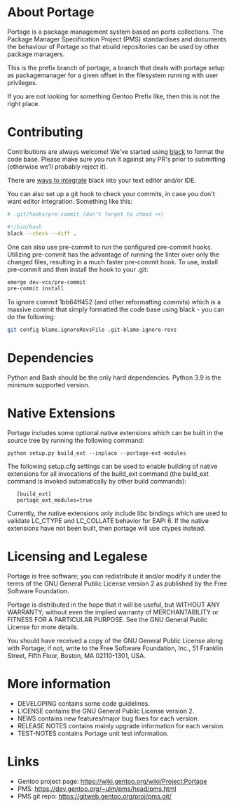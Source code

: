 About Portage
=============

Portage is a package management system based on ports collections. The
Package Manager Specification Project (PMS) standardises and documents
the behaviour of Portage so that ebuild repositories can be used by
other package managers.

This is the prefix branch of portage, a branch that deals with portage
setup as packagemanager for a given offset in the filesystem running
with user privileges.

If you are not looking for something Gentoo Prefix like, then this
is not the right place.

Contributing
============

Contributions are always welcome! We've started using
[black](https://pypi.org/project/black/) to format the code base. Please make
sure you run it against any PR's prior to submitting (otherwise we'll probably
reject it).

There are [ways to
integrate](https://black.readthedocs.io/en/stable/integrations/editors.html)
black into your text editor and/or IDE.

You can also set up a git hook to check your commits, in case you don't want
editor integration. Something like this:

```sh
# .git/hooks/pre-commit (don't forget to chmod +x)

#!/bin/bash
black --check --diff .
```

One can also use pre-commit to run the configured pre-commit
hooks. Utilizing pre-commit has the advantage of running the linter
over only the changed files, resulting in a much faster pre-commit
hook. To use, install pre-commit and then install the hook to your
.git:

```sh
emerge dev-vcs/pre-commit
pre-commit install
```

To ignore commit 1bb64ff452 (and other reformatting commits) which is a
massive commit that simply formatted the code base using black - you can do
the following:

```sh
git config blame.ignoreRevsFile .git-blame-ignore-revs
```

Dependencies
============

Python and Bash should be the only hard dependencies. Python 3.9 is the
minimum supported version.

Native Extensions
=================

Portage includes some optional native extensions which can be built
in the source tree by running the following command:

    python setup.py build_ext --inplace --portage-ext-modules

The following setup.cfg settings can be used to enable building of
native extensions for all invocations of the build_ext command (the
build_ext command is invoked automatically by other build commands):

```
   [build_ext]
   portage_ext_modules=true
```

Currently, the native extensions only include libc bindings which are
used to validate LC_CTYPE and LC_COLLATE behavior for EAPI 6. If the
native extensions have not been built, then portage will use ctypes
instead.

Licensing and Legalese
=======================

Portage is free software; you can redistribute it and/or
modify it under the terms of the GNU General Public License
version 2 as published by the Free Software Foundation.

Portage is distributed in the hope that it will be useful,
but WITHOUT ANY WARRANTY; without even the implied warranty of
MERCHANTABILITY or FITNESS FOR A PARTICULAR PURPOSE.  See the
GNU General Public License for more details.

You should have received a copy of the GNU General Public License
along with Portage; if not, write to the Free Software
Foundation, Inc., 51 Franklin Street, Fifth Floor, Boston, MA
02110-1301, USA.


More information
================

- DEVELOPING contains some code guidelines.
- LICENSE contains the GNU General Public License version 2.
- NEWS contains new features/major bug fixes for each version.
- RELEASE NOTES contains mainly upgrade information for each version.
- TEST-NOTES contains Portage unit test information.


Links
=====

- Gentoo project page: https://wiki.gentoo.org/wiki/Project:Portage
- PMS: https://dev.gentoo.org/~ulm/pms/head/pms.html
- PMS git repo: https://gitweb.gentoo.org/proj/pms.git/
